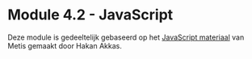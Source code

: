 # Module 4.2 - JavaScript

Deze module is gedeeltelijk gebaseerd op het [JavaScript materiaal](https://metiscoderclass.github.io/javascript-voor-web-0/Les-2-Elementen-uit-je-webpagina-halen-DOM.html) van Metis gemaakt door Hakan Akkas.
